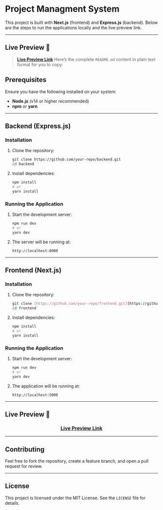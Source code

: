 # Project Managment System 

This project is built with **Next.js** (frontend) and **Express.js** (backend). Below are the steps to run the applications locally and the live preview link.

---

## Live Preview 🔴

> **[Live Preview Link]([https://your-live-preview-link.com](https://jam.dev/c/2a3a9598-bf47-4ade-904e-5a00051ea1bb))**
Here’s the complete `README.md` content in plain text format for you to copy:

## Prerequisites

Ensure you have the following installed on your system:

- **Node.js** (v14 or higher recommended)
- **npm** or **yarn**

---

## Backend (Express.js)

### Installation

1. Clone the repository:

   ```bash
   git clone https://github.com/your-repo/backend.git
   cd backend
   ```

2. Install dependencies:

   ```bash
   npm install
   # or
   yarn install
   ```

### Running the Application

1. Start the development server:

   ```bash
   npm run dev
   # or
   yarn dev
   ```

2. The server will be running at:

   ```plaintext
   http://localhost:8000
   ```

---

## Frontend (Next.js)

### Installation

1. Clone the repository:

   ```bash
   git clone [https://github.com/your-repo/frontend.git](https://github.com/Ahmed-Fahmy212/project-managment-system.git)
   cd frontend
   ```

2. Install dependencies:

   ```bash
   npm install
   # or
   yarn install
   ```

### Running the Application

1. Start the development server:

   ```bash
   npm run dev
   # or
   yarn dev
   ```

2. The application will be running at:

   ```plaintext
   http://localhost:5000
   ```

---

## Live Preview 🎉

<div align="center">

### **[Live Preview Link]([https://your-live-preview-link.com](https://jam.dev/c/2a3a9598-bf47-4ade-904e-5a00051ea1bb))**

</div>

---

## Contributing

Feel free to fork the repository, create a feature branch, and open a pull request for review.

---

## License

This project is licensed under the MIT License. See the `LICENSE` file for details.
```
